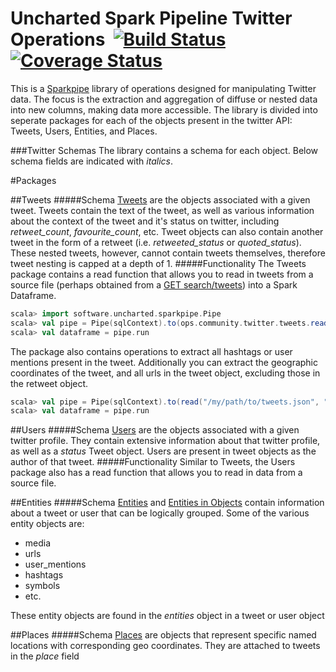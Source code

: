 # Uncharted Spark Pipeline Twitter Operations &nbsp;[![Build Status](https://travis-ci.org/unchartedsoftware/sparkpipe-twitter-ops.svg?branch=master)](https://travis-ci.org/unchartedsoftware/sparkpipe-twitter-ops)&nbsp;[![Coverage Status](https://coveralls.io/repos/github/unchartedsoftware/sparkpipe-twitter-ops/badge.svg?branch=LLay-patch-1)](https://coveralls.io/github/unchartedsoftware/sparkpipe-twitter-ops?branch=LLay-patch-1)

This is a [Sparkpipe](http://unchartedsoftware.github.io/sparkpipe-core) library of operations designed for manipulating Twitter data. The focus is the extraction and aggregation of diffuse or nested data into new columns, making data more accessible. The library is divided into seperate packages for each of the objects present in the twitter API: Tweets, Users, Entities, and Places.


###Twitter Schemas
The library contains a schema for each object. Below schema fields are indicated with *italics*.

#Packages

##Tweets
#####Schema
[Tweets](https://dev.twitter.com/overview/api/tweets) are the objects associated with a given tweet. Tweets contain the text of the tweet, as well as various information about the context of the tweet and it's status on twitter, including *retweet\_count*, *favourite_count*, etc. Tweet objects can also contain another tweet in the form of a retweet (i.e. *retweeted_status* or *quoted_status*). These nested tweets, however, cannot contain tweets themselves, therefore tweet nesting is capped at a depth of 1.
#####Functionality
The Tweets package contains a read function that allows you to read in tweets from a source file (perhaps obtained from a [GET search/tweets](https://dev.twitter.com/rest/reference/get/search/tweets)) into a Spark Dataframe. 
```scala
scala> import software.uncharted.sparkpipe.Pipe
scala> val pipe = Pipe(sqlContext).to(ops.community.twitter.tweets.read("/my/path/to/tweets.json", "json"))
scala> val dataframe = pipe.run
```
The package also contains operations to extract all hashtags or user mentions present in the tweet. Additionally you can extract the geographic coordinates of the tweet, and all urls in the tweet object, excluding those in the retweet object.
```scala
scala> val pipe = Pipe(sqlContext).to(read("/my/path/to/tweets.json", "json")).to(hashtags())
scala> val dataframe = pipe.run
```

##Users
#####Schema
[Users](https://dev.twitter.com/overview/api/users) are the objects associated with a given twitter profile. They contain extensive information about that twitter profile, as well as a *status* Tweet object. Users are present in tweet objects as the author of that tweet.
#####Functionality
Similar to Tweets, the Users package also has a read function that allows you to read in data from a source file.

##Entities
#####Schema
[Entities](https://dev.twitter.com/overview/api/entities) and [Entities in Objects](https://dev.twitter.com/overview/api/entities-in-twitter-objects) contain information about a tweet or user that can be logically grouped. Some of the various entity objects are: 
- media
- urls
- user_mentions
- hashtags
- symbols
- etc.

These entity objects are found in the *entities* object in a tweet or user object

##Places
#####Schema
[Places](https://dev.twitter.com/overview/api/places) are objects that represent specific named locations with corresponding geo coordinates. They are attached to tweets in the *place* field
